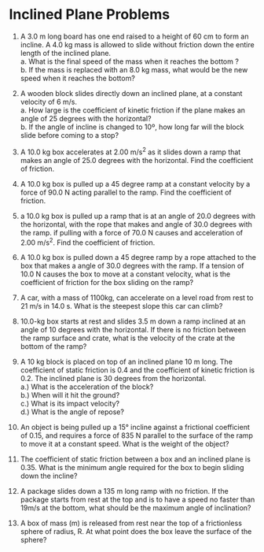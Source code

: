 # Inclined Plane Problems


1. A 3.0 m long board has one end raised to a height of 60 cm to form an incline. A 4.0 kg mass is allowed to slide without friction down the entire length of the inclined plane.  
a. What is the final speed of the mass when it reaches the bottom ?  
b. If the mass is replaced with an 8.0 kg mass, what would be the new speed when it reaches the bottom?

2. A wooden block slides directly down an inclined plane, at a constant velocity of 6 m/s.  
a. How large is the coefficient of kinetic friction if the plane makes an angle of 25 degrees with the horizontal?  
b. If the angle of incline is changed to 10º, how long far will the block slide before coming to a stop?

3. A 10.0 kg box accelerates at 2.00 m/s<sup>2</sup> as it slides down a ramp that makes an angle of 25.0 degrees with the horizontal. Find the coefficient of friction.

4. A 10.0 kg box is pulled up a 45 degree ramp at a constant velocity by a force of 90.0 N acting parallel to the ramp. Find the coefficient of friction.

5. a 10.0 kg box is pulled up a ramp that is at an angle of 20.0 degrees with the horizontal, with the rope that makes and angle of 30.0 degrees with the ramp. if pulling with a force of 70.0 N causes and acceleration of 2.00 m/s<sup>2</sup>. Find the coefficient of friction.

6. A 10.0 kg box is pulled down a 45 degree ramp by a rope attached to the box that makes a angle of 30.0 degrees with the ramp. If a tension of 10.0 N causes the box to move at a constant velocity, what is the coefficient of friction for the box sliding on the ramp?

7. A car, with a mass of 1100kg, can accelerate on a level road from rest to 21 m/s in 14.0 s. What is the steepest slope this car can climb?

8. 10.0-kg box starts at rest and slides 3.5 m down a ramp inclined at an angle of 10 degrees with the horizontal. If there is no friction between the ramp surface and crate, what is the velocity of the crate at the bottom of the ramp?

9. A 10 kg block is placed on top of an inclined plane 10 m long. The coefficient of static friction is 0.4 and the coefficient of kinetic friction is 0.2. The inclined plane is 30 degrees from the horizontal.  
a.) What is the acceleration of the block?  
b.) When will it hit the ground?  
c.) What is its impact velocity?  
d.) What is the angle of repose?

10. An object is being pulled up a 15° incline against a frictional coefficient of 0.15, and requires a force of 835 N parallel to the surface of the ramp to move it at a constant speed. What is the weight of the object?

11. The coefficient of static friction between a box and an inclined plane is 0.35.  What is the minimum angle required for the box to begin sliding down the incline?

12. A package slides down a 135 m long ramp with no friction. If the package starts from rest at the top and is to have a speed no faster than 19m/s at the bottom, what should be the maximum angle of inclination?

13. A box of mass (m) is released from rest near the top of a frictionless sphere of radius, R. At what point does the box leave the surface of the sphere?
